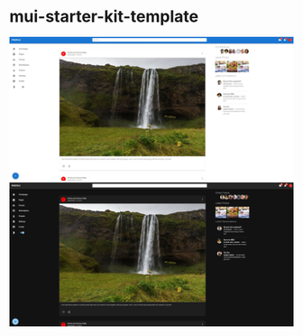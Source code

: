 # mui-starter-kit-template

![theme-var-1](./assets/template1.JPG)
![theme-var-2](./assets/template2.JPG)
